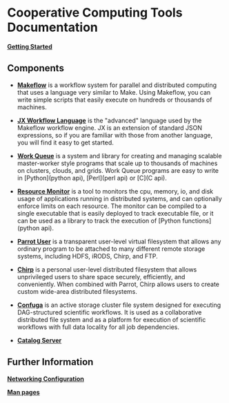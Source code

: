 # Cooperative Computing Tools Documentation

**[Getting Started](install.html)**

## Components

- [**Makeflow**](makeflow) is a workflow system for parallel and distributed
  computing that uses a language very similar to Make. Using Makeflow, you can
  write simple scripts that easily execute on hundreds or thousands of
  machines. 

- [**JX Workflow Language**](jx) is the "advanced" language used by the
  Makeflow workflow engine. JX is an extension of standard JSON expressions, so
  if you are familiar with those from another language, you will find it easy
      to get started. 

- [**Work Queue**](work_queue) is a system and library for creating and
  managing scalable master-worker style programs that scale up to thousands of
  machines on clusters, clouds, and grids. Work Queue programs are easy to
  write in [Python](python api), [Perl](perl api) or [C](C api).

- [**Resource Monitor**](resource_monitor) is a tool to monitors the cpu,
  memory, io, and disk usage of applications running in distributed systems,
  and can optionally enforce limits on each resource. The monitor can be
  compiled to a single executable that is easily deployed to track executable
  file, or it can be used as a library to track the execution of [Python
  functions](python api).

- [**Parrot User**](parrot) is a transparent user-level virtual filesystem that
  allows any ordinary program to be attached to many different remote storage
  systems, including HDFS, iRODS, Chirp, and FTP. 


- [**Chirp**](chirp)  is a personal user-level distributed filesystem that
  allows unprivileged users to share space securely, efficiently, and
  conveniently. When combined with Parrot, Chirp allows users to create custom
  wide-area distributed filesystems. 

- [**Confuga**](confuga) is an active storage cluster file system designed for
  executing DAG-structured scientific workflows. It is used as a collaborative
  distributed file system and as a platform for execution of scientific
  workflows with full data locality for all job dependencies.

- [**Catalog Server**](catalog)


## Further Information

[**Networking Configuration**](network)

[**Man pages**](man_pages.md)

